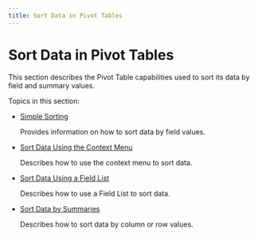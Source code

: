 ```yaml
---
title: Sort Data in Pivot Tables
---
```

# Sort Data in Pivot Tables
This section describes the Pivot Table capabilities used to sort its data by field and summary values.

Topics in this section:
* [Simple Sorting](../../../../interface-elements-for-desktop/articles/pivot-table/data-presentation/sort-data/simple-sorting.md)
	
	Provides information on how to sort data by field values.
* [Sort Data Using the Context Menu](../../../../interface-elements-for-desktop/articles/pivot-table/data-presentation/sort-data/sort-data-using-the-context-menu.md)
	
	Describes how to use the context menu to sort data.
* [Sort Data Using a Field List](../../../../interface-elements-for-desktop/articles/pivot-table/data-presentation/sort-data/sort-data-using-a-field-list.md)
	
	Describes how to use a Field List to sort data.
* [Sort Data by Summaries](../../../../interface-elements-for-desktop/articles/pivot-table/data-presentation/sort-data/sort-data-by-summaries.md)
	
	Describes how to sort data by column or row values.